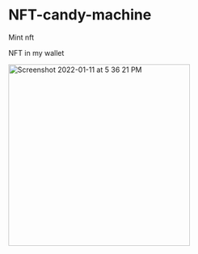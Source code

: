 # NFT-candy-machine
Mint nft

NFT in my wallet

<img width="359" alt="Screenshot 2022-01-11 at 5 36 21 PM" src="https://user-images.githubusercontent.com/69129797/148939676-8c5f620d-1d27-457f-9718-57aa54275957.png">
